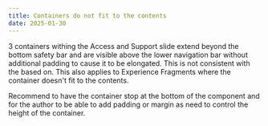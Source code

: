 ```yaml
---
title: Containers do not fit to the contents
date: 2025-01-30
---
```


3 containers withing the Access and Support slide extend beyond the bottom safety bar and are visible above the lower navigation bar without additional padding to cause it to be elongated. This is not consistent with the based on. This also applies to Experience Fragments where the container doesn't fit to the contents.

Recommend to have the container stop at the bottom of the component and for the author to be able to add padding or margin as need to control the height of the container.
